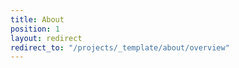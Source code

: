 ```yaml
---
title: About
position: 1
layout: redirect
redirect_to: "/projects/_template/about/overview"
---
```


